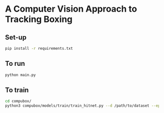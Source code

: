 # A Computer Vision Approach to Tracking Boxing

## Set-up

```bash
pip install -r requirements.txt
```

## To run

```bash
python main.py
```

## To train

```bash
cd compubox/
python3 compubox/models/train/train_hitnet.py --d /path/to/dataset --epochs <num epochs> --loss-every 1 --learning_rate <desired learning rate>
```
